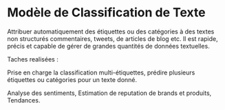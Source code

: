# Modèle de Classification de Texte 


Attribuer automatiquement des étiquettes ou des catégories à des textes non structurés commentaires, tweets, de articles de blog etc. Il est rapide, précis et capable de gérer de grandes quantités de données textuelles.

Taches realisées : 

Prise en charge la classification multi-étiquettes, prédire plusieurs étiquettes ou catégories pour un texte donné.

Analyse des sentiments, Estimation de reputation de brands et produits, Tendances.


